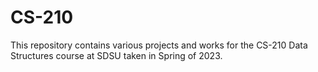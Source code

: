 # CS-210

This repository contains various projects and works for the CS-210 Data Structures course at SDSU taken in Spring of 2023.
